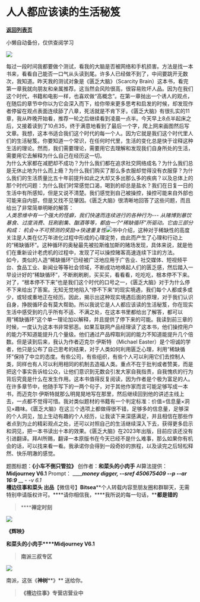 # 人人都应该读的生活秘笈

[**返回列表页**](/gzh/槽边往事)

小懒自动备份，仅供查阅学习

![](https://mmbiz.qpic.cn/mmbiz_jpg/Ia6gU9JNtkrB8SF0L9ytq6OXF8D5jvWBmchvgTf2bPfohRfkMJdgctuQScq4pZfOwOgOVYt6aaX0JvGWwqKcCw/640?wx_fmt=jpeg&from;=appmsg)

每过一段时间我都要做个测试，看我的大脑是否被网络和手机损害。方法是找一本书来，看看自己能否一口气从头读到尾。许多人已经做不到了，中间要跳开无数次，我知道。昨天我的测试对象是《匮乏大脑》（Scarcity
Brain）这本书，看完第一章我就向朋友和亲属推荐。这当然会风险很高，很容易败坏人品。因为在我们这个时代，书籍和电影一样，也喜欢做“高概念”。在第一章抛出一个诱人的观点，在随后的章节中你以为它会深入而下，给你带来更多思考和启发的时候，却发现作者停留在观点表面连续舔了八章，死活就是不肯下牙。《匮乏大脑》有很扎实的11章，我从昨晚开始看，推荐一轮之后继续看到凌晨一点半。今天早上8点半起床之后，又接着读到了10点35，终于满意地看到了最后一个字，爬上网来画图然后写文章。我想，这本书适合我们这个时代的每一个人。因为它就是我们这个时代里人们的生活秘笈。你要知道一个常识，在任何时代里，生活的变化总是快于诠释这种生活的理论。然而，我们需要理论，需要用它去理解和发现我们自身所处的生活，需要用它去解释为什么自己在经历这一切。  
为什么大家都在减肥却不成功？为什么我们都在追求社交网络成名？为什么我们总是无休止地为什么而上瘾？为什么我们购买了那么多衣服却觉得没有衣服穿？为什么我们的生活质量比五十年前提升如此之大却又多出那么多的疾病？以及总体上的那个时代问题：为什么我们时常感觉口渴，喝到的却总是盐水？我们在日复一日的生活中有所感知，但是又说不清楚。我们感觉到自己被操控，操控可能来自外部也可能来自内部，但是又找不见肇因。《匮乏大脑》很清晰地回答了这些问题，而且给出了非常简单明晰的解答：  
 _人类思维中有一个强大的怪癖，我们快速而连续进行的各种行为---
从赌博到暴饮暴食、过度消费、狂刷剧集、酗酒等等，都由一个“稀缺循环”所驱动。它由三部分构成：_
_机会→不可预测的奖励→快速重复性_![](https://mmbiz.qpic.cn/mmbiz_jpg/Ia6gU9JNtkrB8SF0L9ytq6OXF8D5jvWBkNyvdrQobONiae80Oj5818sIFV39iakWYTEfR1Cdyvic1CXaENaGwMKBA/640?wx_fmt=jpeg&from;=appmsg)书中介绍，这种对于稀缺性的高度关注是人类在亿万年进化过程中形成的心理定势，由此而产生了心理和行动上的“稀缺循环”。这种循环的奥秘最先被拉斯维加斯的赌场发现，具体来说，就是他们在重新设计老虎机的过程中，发现了可以操控赌客高速连续下注的方法。  
如今，类似的人造“稀缺循环”已经被广泛地应用于广告业、社交媒体、短视频平台、食品工业、新闻业等等社会领域，不断成功地唤起人们的匮乏感，然后踏入一早设计好的“稀缺循环”，不断刷刷刷，买买买，看看看，吃吃吃，根本停不下来。对了，“根本停不下来”也是我们这个时代的口号之一，《匮乏大脑》对于为什么停不下来给出了答案。无知无觉地陷入“停不下来”的现实境遇，我们每个人都或多或少，或轻或重地正在经历。因此，揭示出这种现实境遇后面的原理，对于我们认识自身，挣脱循环会有莫大帮助。所以我说它是人人都应该读的生活秘笈，你在现实生活中感受到的几乎所有不适、不满之处，在这本书里都给出了解答，都可以用“稀缺循环”这个单一理论加以解释，并且提供了停下来的可能。我读到前三章的时候，一度认为这本书非常邪恶。如果互联网产品经理读了这本书，他们操控用户的能力不知道能提升几个量级。他们通过产品榨取利润的能力不知道能提升几个倍数。但是读到后来，我认为作者迈克尔·伊斯特
（Michael
Easter）是个坦诚的学者，他只是公布了自己思考的结果，对于人类如何利用匮乏心理，利用“稀缺循环”保持了中立的态度。有些公司，有些组织，有些个人可以利用它们去控制人类，同样也有人可以利用相同的机制去造福人类。重点不在于批判或者赞美，而是把这个事实告诉给公众，让他们意识到无数会引发大家自我指责，自我愧疚的行为背后究竟是什么在发生作用。这本书值得反复阅读，因为作者是个极为富足的人。在许多章节中，他随手写下的一两个句子，对于其他作家而言可能足够写成一本书，而迈克尔·伊斯特就那么明晃晃地写在那里，然后继续回到他的讲述主线上去，一点都不觉得可惜。我对类似题材的书籍有一个判定标准：价值=信息量×洞见×趣味。《匮乏大脑》在这三个选项上都做得很不错，足够多的信息量，足够深的个人洞见，加上生动有趣的个人经历，让我读下来深感满足，并且相信在那些作者点到为止的精彩观点之处，还可以对照自己的生活继续深入下去，获得更多启示和洞见，把一本书读出十本的效果。《匮乏大脑》在2023年出版，目前应该还没有引进翻译。拜AI所赐，翻译一本原版书在今天已经不是什么难事，那么如果你有机会的话，可以找来看一看。我承诺你会得到一段奇妙的旅程，以及读完之后轻松释然、快乐明澈的感觉。

  

题图标题：**《小车不倒只管拉》** 创作者：**和菜头的小肉手** AI算法提供：**Midjourney V6.1** Prompt：
_______money digger, --sref 450675409 --p --ar 16:9___ __ __-_ -v 6.1_  
**槽边往事****和菜头
出品******【微信号】****Bitsea******个人转载内容至朋友圈和群聊天，无需特别申请版权许可。****请你相信我，****我所说的每一句话，****都是错的**

> ******禅定时刻**

![](https://mmbiz.qpic.cn/mmbiz_jpg/Ia6gU9JNtkrB8SF0L9ytq6OXF8D5jvWBndCLKQQngU939efjlwTW8D4BKjJHcCXqJw7yZjHgdHic8iaKI3LHsAQw/640?wx_fmt=jpeg&from;=appmsg)

**《辉映》**

**和菜头的小肉手****Midjourney V6.1**

> **南派三叔专区**

![](https://mmbiz.qpic.cn/mmbiz_jpg/Ia6gU9JNtkrj6WnLiazArbAhnNvTSpgfwm0DP9Yn861Dial4tlwibyxpz7yqDHOIPtBbzKY1k1JEoMwXR7vksuG8g/640?wx_fmt=jpeg&from;=appmsg)

南派，这张《**神树****》** 送给你。

> **《槽边往事》专营店营业中**

